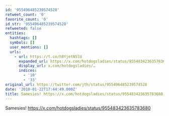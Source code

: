 ```yaml
---
id: '955496485239574528'
retweet_count: '0'
favorite_count: '0'
id_str: '955496485239574528'
retweeted: false
entities:
  hashtags: []
  symbols: []
  user_mentions: []
  urls:
    - url: https://t.co/h8YjetNSlU
      expanded_url: https://x.com/hotdogsladies/status/955483423635783680
      display_url: x.com/hotdogsladies/…
      indices:
        - '10'
        - '33'
original_url: https://twitter.com/jth/status/955496485239574528
date: '2018-01-22T17:44:49.000Z'
title: Samesies! https://x.com/hotdogsladies/status/955483423635783680
---
```


Samesies! https://x.com/hotdogsladies/status/955483423635783680